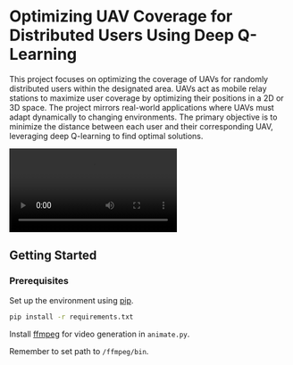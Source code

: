 # Optimizing UAV Coverage for Distributed Users Using Deep Q-Learning

This project focuses on optimizing the coverage of UAVs for randomly distributed users within the designated area. UAVs act as mobile relay stations to maximize user coverage by optimizing their positions in a 2D or 3D space. The project mirrors real-world applications where UAVs must adapt dynamically to changing environments. The primary objective is to minimize the distance between each user and their corresponding UAV, leveraging deep Q-learning to find optimal solutions.

<video controls src="ddqn.mp4" title="Title"></video>

## Getting Started

### Prerequisites
Set up the environment using [pip](https://pip.pypa.io/en/stable/).

```bash
pip install -r requirements.txt
```

Install [ffmpeg](https://www.ffmpeg.org/download.html) for video generation in `animate.py`.

Remember to set path to `/ffmpeg/bin`. 